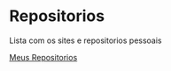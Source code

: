 # Repositorios
 Lista com os sites e repositorios pessoais

<a href="https://github.com/GuilhermeAFCruz?tab=repositories">Meus Repositorios</a>